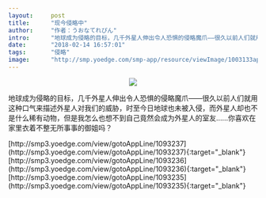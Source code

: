 ```yaml
---
layout:     post
title:      "现今侵略中"
author:     "作者：うおなてれぴん"
intro:      "地球成为侵略的目标，几千外星人伸出令人恐惧的侵略魔爪——很久以前人们就用这种口气来描述外星人对我们的威胁，时至今日地球也未被入侵，而外星人却也不是什么稀有动物，但是我怎么也想不到自己竟然会成为外星人的室友……你喜欢在家里衣着不整无所事事的御姐吗？"
date:       "2018-02-14 16:57:01"
tags:       "侵略"
image:      "http://smp.yoedge.com/smp-app/resource/viewImage/1003133appline.png"
---
```

<div style="text-align: center">
<p><img src="http://smp.yoedge.com/smp-app/resource/viewImage/1003133appline.png"/></p>
</div>
<p class="post-meta">
<span>地球成为侵略的目标，几千外星人伸出令人恐惧的侵略魔爪——很久以前人们就用这种口气来描述外星人对我们的威胁，时至今日地球也未被入侵，而外星人却也不是什么稀有动物，但是我怎么也想不到自己竟然会成为外星人的室友……你喜欢在家里衣着不整无所事事的御姐吗？</span>
</p>
[http://smp3.yoedge.com/view/gotoAppLine/1093237](http://smp3.yoedge.com/view/gotoAppLine/1093237){:target="_blank"}
[http://smp3.yoedge.com/view/gotoAppLine/1093236](http://smp3.yoedge.com/view/gotoAppLine/1093236){:target="_blank"}
[http://smp3.yoedge.com/view/gotoAppLine/1093235](http://smp3.yoedge.com/view/gotoAppLine/1093235){:target="_blank"}


